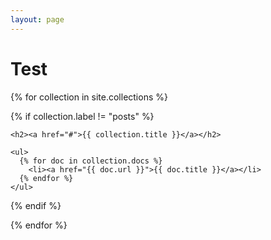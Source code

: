 ```yaml
---
layout: page
---
```


# Test

{% for collection in site.collections %}

  {% if collection.label != "posts" %}

    <h2><a href="#">{{ collection.title }}</a></h2>

    <ul>
      {% for doc in collection.docs %}
        <li><a href="{{ doc.url }}">{{ doc.title }}</a></li>
      {% endfor %}
    </ul>

  {% endif %}

{% endfor %}
